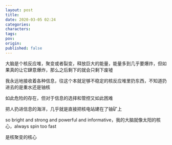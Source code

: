 ```yaml
---
layout: post
title: 
date: 2020-03-05 02:24
categories: 
characters: 
tags: 
pov: 
origin: 
published: false
---
```


大脑是个核反应堆，聚变或者裂变，释放巨大的能量，能量多到几乎要爆炸，但如果真的让它肆意爆炸，那么之后剩下的就会只剩下废墟

我永远地接收着各种信息，往这个本就足够不稳定的核反应堆里扔东西，不知道扔进去的是重水还是铀核

如此危险的存在，但对于信息的选择和管控又如此困难

把人扔进信息的海洋，几乎就是直接把核电站建在了铀矿上

so bright and strong and powerful and informative，我的大脑就像太阳的核心，always spin too fast

是核聚变的核心

